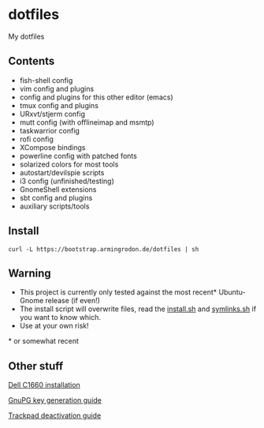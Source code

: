 # dotfiles
My dotfiles

## Contents
* fish-shell config
* vim config and plugins
* config and plugins for this other editor (emacs)
* tmux config and plugins
* URxvt/stjerm config
* mutt config (with offlineimap and msmtp)
* taskwarrior config
* rofi config
* XCompose bindings
* powerline config with patched fonts
* solarized colors for most tools
* autostart/devilspie scripts
* i3 config (unfinished/testing)
* GnomeShell extensions
* sbt config and plugins
* auxiliary scripts/tools

## Install
`curl -L https://bootstrap.armingrodon.de/dotfiles | sh`

## Warning
* This project is currently only tested against the most recent\* Ubuntu-Gnome release (if even!)
* The install script will overwrite files,
  read the [install.sh](install.sh) and
  [symlinks.sh](symlinks.sh) if you want to know which.
* Use at your own risk!

\* or somewhat recent

## Other stuff
[Dell C1660 installation](doc/Dell_C1660.md)

[GnuPG key generation guide](doc/gpg.md)

[Trackpad deactivation guide](doc/trackpad.md)
